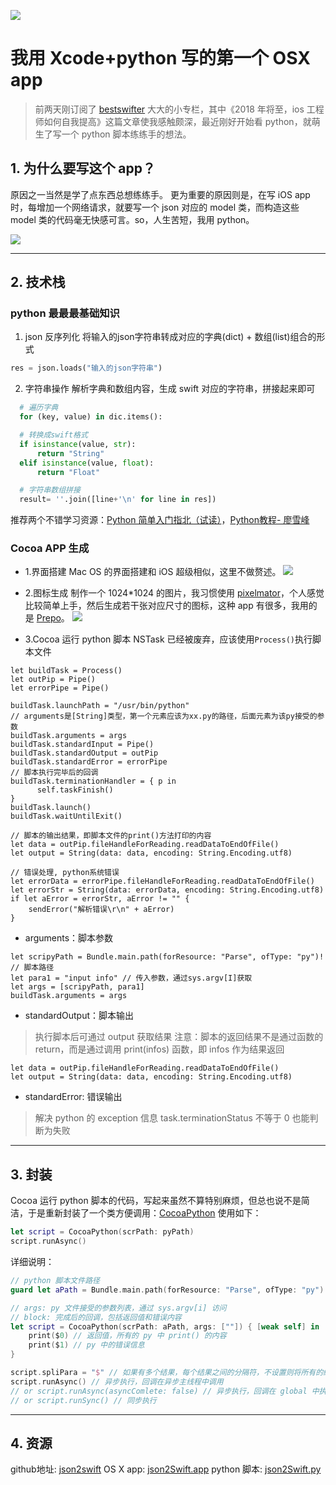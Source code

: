 ![](https://diycode.b0.upaiyun.com/photo/2017/b3605b89e89f5cf951cbc3ee1721a10a.png)
# 我用 Xcode+python 写的第一个 OSX app
>前两天刚订阅了 [bestswifter](https://xiaozhuanlan.com/u/4809976499) 大大的小专栏，其中《2018 年将至，ios 工程师如何自我提高》这篇文章使我感触颇深，最近刚好开始看 python，就萌生了写一个 python 脚本练练手的想法。


## 1. 为什么要写这个 app？
  原因之一当然是学了点东西总想练练手。
  更为重要的原因则是，在写 iOS app 时，每增加一个网络请求，就要写一个 json 对应的 model 类，而构造这些 model 类的代码毫无快感可言。so，人生苦短，我用 python。

![](https://diycode.b0.upaiyun.com/photo/2017/f2d8b0c83668b3839cf7234f9f3d38b2.gif)

***
## 2. 技术栈
### python 最最最基础知识
  1. json 反序列化
将输入的json字符串转成对应的字典(dict) + 数组(list)组合的形式

  ```python
  res = json.loads("输入的json字符串")
  ```
  2. 字符串操作
  解析字典和数组内容，生成 swift 对应的字符串，拼接起来即可
  
  ```python
    # 遍历字典
    for (key, value) in dic.items():

    # 转换成swift格式
    if isinstance(value, str):
        return "String"
    elif isinstance(value, float):
        return "Float"

    # 字符串数组拼接
    result= ''.join([line+'\n' for line in res])
  ```

推荐两个不错学习资源：[Python 简单入门指北（试读）](https://xiaozhuanlan.com/topic/1053427869)，[Python教程- 廖雪峰](https://www.liaoxuefeng.com/wiki/0014316089557264a6b348958f449949df42a6d3a2e542c000)

### Cocoa APP 生成
  - 1.界面搭建
Mac OS 的界面搭建和 iOS 超级相似，这里不做赘述。
![](https://diycode.b0.upaiyun.com/photo/2017/330ec904f4e7d951651ea579a287f3ee.png)
  - 2.图标生成
制作一个 1024*1024 的图片，我习惯使用 [pixelmator](http://www.pixelmator.com/mac/)，个人感觉比较简单上手，然后生成若干张对应尺寸的图标，这种 app 有很多，我用的是 [Prepo](https://itunes.apple.com/cn/app/id476533227?mt=12)。
![](https://diycode.b0.upaiyun.com/photo/2017/3708cfb1f18bb0cca026156cebd0e406.png)

  - 3.Cocoa 运行 python 脚本
NSTask 已经被废弃，应该使用`Process()`执行脚本文件

```
let buildTask = Process()
let outPip = Pipe()
let errorPipe = Pipe()

buildTask.launchPath = "/usr/bin/python"
// arguments是[String]类型，第一个元素应该为xx.py的路径，后面元素为该py接受的参数
buildTask.arguments = args
buildTask.standardInput = Pipe()
buildTask.standardOutput = outPip
buildTask.standardError = errorPipe
// 脚本执行完毕后的回调
buildTask.terminationHandler = { p in
      self.taskFinish()
}
buildTask.launch()
buildTask.waitUntilExit()

// 脚本的输出结果，即脚本文件的print()方法打印的内容
let data = outPip.fileHandleForReading.readDataToEndOfFile()
let output = String(data: data, encoding: String.Encoding.utf8)
        
// 错误处理, python系统错误
let errorData = errorPipe.fileHandleForReading.readDataToEndOfFile()
let errorStr = String(data: errorData, encoding: String.Encoding.utf8)
if let aError = errorStr, aError != "" {
    sendError("解析错误\r\n" + aError)
}
```

 - arguments：脚本参数
 
```
let scripyPath = Bundle.main.path(forResource: "Parse", ofType: "py")! // 脚本路径
let para1 = "input info" // 传入参数，通过sys.argv[I]获取
let args = [scripyPath, para1]
buildTask.arguments = args
```
- standardOutput：脚本输出
> 执行脚本后可通过 output 获取结果
注意：脚本的返回结果不是通过函数的 return，而是通过调用 print(infos) 函数，即 infos 作为结果返回

```
let data = outPip.fileHandleForReading.readDataToEndOfFile()
let output = String(data: data, encoding: String.Encoding.utf8)
```
- standardError: 错误输出
>解决 python 的 exception 信息
task.terminationStatus 不等于 0 也能判断为失败
***

## 3. 封装
  Cocoa  运行 python 脚本的代码，写起来虽然不算特别麻烦，但总也说不是简洁，于是重新封装了一个类方便调用：[CocoaPython](https://github.com/515783034/json2swift/blob/master/json2Swift/CocoaPython.swift)
使用如下：

```swift
let script = CocoaPython(scrPath: pyPath)
script.runAsync()
```
详细说明：

```swift
// python 脚本文件路径
guard let aPath = Bundle.main.path(forResource: "Parse", ofType: "py") else { return }

// args: py 文件接受的参数列表，通过 sys.argv[i] 访问
// block: 完成后的回调，包括返回值和错误内容
let script = CocoaPython(scrPath: aPath, args: [""]) { [weak self] in
    print($0) // 返回值，所有的 py 中 print() 的内容
    print($1) // py 中的错误信息
}

script.spliPara = "$" // 如果有多个结果，每个结果之间的分隔符，不设置则将所有的结果当成一个结果返回，即 result == result[0]
script.runAsync() // 异步执行，回调在异步主线程中调用
// or script.runAsync(asyncComlete: false) // 异步执行，回调在 global 中执行
// or script.runSync() // 同步执行
```
***
## 4. 资源
github地址:  [json2swift](https://github.com/515783034/json2swift)
OS X app:  [json2Swift.app](https://pan.baidu.com/s/1skW4Jxj)
python 脚本:  [json2Swift.py](https://pan.baidu.com/s/1kV1jhbh)


